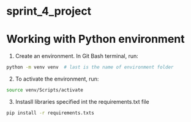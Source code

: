 # sprint_4_project

# Working with Python environment
1. Create an environment. In Git Bash terminal, run:
```bash
python -m venv venv  # last is the name of environment folder
```
2. To activate the environment, run:
```bash
source venv/Scripts/activate
```
3. Instasll libraries specified int the requirements.txt file
```bash
pip install -r requirements.txts
```